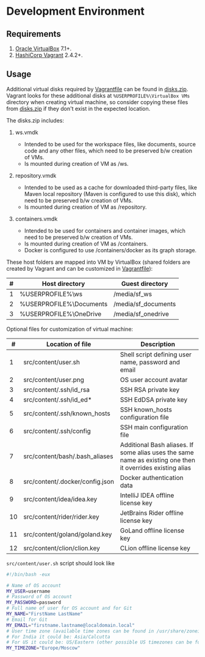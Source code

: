 # Development Environment

## Requirements

1. [Oracle VirtualBox](https://www.virtualbox.org/) 7.1+.
1. [HashiCorp Vagrant](https://developer.hashicorp.com/vagrant/install) 2.4.2+.

## Usage

Additional virtual disks required by [Vagrantfile](Vagrantfile) can be found in [disks.zip](disks.zip).
Vagrant looks for these additional disks at `%USERPROFILE%\VirtualBox VMs` directory when creating virtual machine,
so consider copying these files from [disks.zip](disks.zip) if they don't exist in the expected location.

The disks.zip includes:

1. ws.vmdk

    * Intended to be used for the workspace files, like documents, source code and any other files,
      which need to be preserved b/w creation of VMs.
    * Is mounted during creation of VM as /ws.

1. repository.vmdk

    * Intended to be used as a cache for downloaded third-party files,
      like Maven local repository (Maven is configured to use this disk),
      which need to be preserved b/w creation of VMs.
    * Is mounted during creation of VM as /repository.

1. containers.vmdk

    * Intended to be used for containers and container images, which need to be preserved b/w creation of VMs.
    * Is mounted during creation of VM as /containers.
    * Docker is configured to use /containers/docker as its graph storage.

These host folders are mapped into VM by VirtualBox (shared folders are created by Vagrant and can be customized in [Vagrantfile](Vagrantfile)):

| # | Host directory | Guest directory |
|---|----------------|-----------------|
| 1 | %USERPROFILE%\ws | /media/sf_ws |
| 2 | %USERPROFILE%\Documents | /media/sf_documents |
| 3 | %USERPROFILE%\OneDrive | /media/sf_onedrive |

Optional files for customization of virtual machine:

| # | Location of file | Description |
|---|------------------|-------------|
| 1 | src/content/user.sh | Shell script defining user name, password and email |
| 2 | src/content/user.png | OS user account avatar |
| 3 | src/content/.ssh/id_rsa | SSH RSA private key |
| 4 | src/content/.ssh/id_ed\* | SSH EdDSA private key |
| 5 | src/content/.ssh/known_hosts | SSH known_hosts configuration file |
| 6 | src/content/.ssh/config | SSH main configuration file |
| 7 | src/content/bash/.bash_aliases | Additional Bash aliases. If some alias uses the same name as existing one then it overrides existing alias |
| 8 | src/content/.docker/config.json | Docker authentication data |
| 9 | src/content/idea/idea.key | IntelliJ IDEA offline license key |
| 10 | src/content/rider/rider.key | JetBrains Rider offline license key |
| 11 | src/content/goland/goland.key | GoLand offline license key |
| 12 | src/content/clion/clion.key | CLion offline license key |

`src/content/user.sh` script should look like

```bash
#!/bin/bash -eux

# Name of OS account
MY_USER=username
# Password of OS account
MY_PASSWORD=password
# Full name of user for OS account and for Git
MY_NAME="FirstName LastName"
# Email for Git
MY_EMAIL="firstname.lastname@localdomain.local"
# User time zone (available time zones can be found in /usr/share/zoneinfo folder)
# For India it could be: Asia/Calcutta
# For US it could be: US/Eastern (other possible US timezones can be found in /usr/share/zoneinfo/US folder)
MY_TIMEZONE="Europe/Moscow"
```
